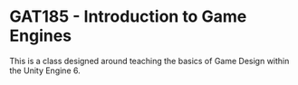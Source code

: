 # GAT185 - Introduction to Game Engines

This is a class designed around teaching the basics of Game Design within the Unity Engine 6.
